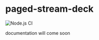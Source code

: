 # paged-stream-deck

![Node.js CI](https://github.com/askeron/paged-stream-deck/workflows/Node.js%20CI/badge.svg)

documentation will come soon
